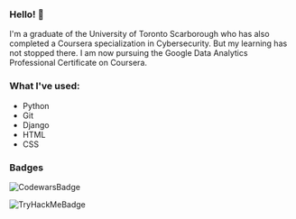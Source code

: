 ### Hello! 👋

<!--
**astrolabesun/astrolabesun** is a ✨ _special_ ✨ repository because its `README.md` (this file) appears on your GitHub profile.

Here are some ideas to get you started:

- 🔭 I’m currently working on ...
- 🌱 I’m currently learning ...
- 👯 I’m looking to collaborate on ...
- 🤔 I’m looking for help with ...
- 💬 Ask me about ...
- 📫 How to reach me: ...
- 😄 Pronouns: ...
- ⚡ Fun fact: ...
-->

I'm a graduate of the University of Toronto Scarborough who has also completed a Coursera specialization in Cybersecurity. But my learning has not stopped there. I am now pursuing the Google Data Analytics Professional Certificate on Coursera.

### What I've used:
* Python
* Git
* Django
* HTML
* CSS

### Badges
![CodewarsBadge](https://www.codewars.com/users/Saskiase/badges/small)

![TryHackMeBadge](https://tryhackme-badges.s3.amazonaws.com/satjia.png)

